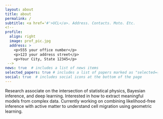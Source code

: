 ```yaml
---
layout: about
title: about
permalink: /
subtitle: <a href='#'>UCL</a>. Address. Contacts. Moto. Etc.
<!-- 
profile:
  align: right
  image: prof_pic.jpg
  address: >
    <p>555 your office number</p>
    <p>123 your address street</p>
    <p>Your City, State 12345</p>
 -->
news: true  # includes a list of news items
selected_papers: true # includes a list of papers marked as "selected={true}"
social: true  # includes social icons at the bottom of the page
---
```



Research associate on the intersection of statistical physics, Bayesian inference, and deep learning. Interested in how to extract meaningful models from complex data. Currently working on combining likelihood-free inference with active matter to understand cell migration using geometric learning. 
<!-- Write your biography here. Tell the world about yourself. Link to your favorite [subreddit](http://reddit.com). You can put a picture in, too. The code is already in, just name your picture `prof_pic.jpg` and put it in the `img/` folder.

Put your address / P.O. box / other info right below your picture. You can also disable any these elements by editing `profile` property of the YAML header of your `_pages/about.md`. Edit `_bibliography/papers.bib` and Jekyll will render your [publications page](/al-folio/publications/) automatically.

Link to your social media connections, too. This theme is set up to use [Font Awesome icons](http://fortawesome.github.io/Font-Awesome/) and [Academicons](https://jpswalsh.github.io/academicons/), like the ones below. Add your Facebook, Twitter, LinkedIn, Google Scholar, or just disable all of them.
 -->